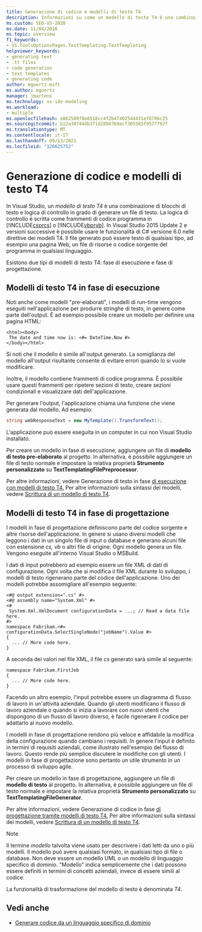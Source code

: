 ```yaml
---
title: Generazione di codice e modelli di testo T4
description: Informazioni su come un modello di testo T4 è una combinazione di blocchi di testo e logica di controllo in grado di generare un file di testo.
ms.custom: SEO-VS-2020
ms.date: 11/04/2016
ms.topic: overview
f1_keywords:
- VS.ToolsOptionsPages.TextTemplating.TextTemplating
helpviewer_keywords:
- generating text
- .tt files
- code generation
- text templates
- generating code
author: mgoertz-msft
ms.author: mgoertz
manager: jmartens
ms.technology: vs-ide-modeling
ms.workload:
- multiple
ms.openlocfilehash: e862500f8e8518cc4f2b47402544431ef6706c25
ms.sourcegitcommit: b12a38744db371d2894769ecf305585f9577792f
ms.translationtype: MT
ms.contentlocale: it-IT
ms.lasthandoff: 09/13/2021
ms.locfileid: "126625752"
---
```

# <a name="code-generation-and-t4-text-templates"></a>Generazione di codice e modelli di testo T4

In Visual Studio, un *modello di testo T4* è una combinazione di blocchi di testo e logica di controllo in grado di generare un file di testo. La logica di controllo è scritta come frammenti di codice programma in [!INCLUDE[csprcs](../data-tools/includes/csprcs_md.md)] o [!INCLUDE[vbprvb](../code-quality/includes/vbprvb_md.md)]. In Visual Studio 2015 Update 2 e versioni successive è possibile usare le funzionalità di C# versione 6.0 nelle direttive dei modelli T4. Il file generato può essere testo di qualsiasi tipo, ad esempio una pagina Web, un file di risorse o codice sorgente del programma in qualsiasi linguaggio.

Esistono due tipi di modelli di testo T4: fase di esecuzione e fase di progettazione.

## <a name="run-time-t4-text-templates"></a>Modelli di testo T4 in fase di esecuzione

Noti anche come modelli "pre-elaborati", i modelli di run-time vengono eseguiti nell'applicazione per produrre stringhe di testo, in genere come parte dell'output. È ad esempio possibile creare un modello per definire una pagina HTML:

```
<html><body>
 The date and time now is: <#= DateTime.Now #>
</body></html>
```

Si noti che il modello è simile all'output generato. La somiglianza del modello all'output risultante consente di evitare errori quando lo si vuole modificare.

Inoltre, il modello contiene frammenti di codice programma. È possibile usare questi frammenti per ripetere sezioni di testo, creare sezioni condizionali e visualizzare dati dell'applicazione.

Per generare l'output, l'applicazione chiama una funzione che viene generata dal modello. Ad esempio:

```csharp
string webResponseText = new MyTemplate().TransformText();
```

L'applicazione può essere eseguita in un computer in cui non Visual Studio installato.

Per creare un modello in fase di esecuzione, aggiungere un file di **modello di testo pre-elaborato** al progetto. In alternativa, è possibile aggiungere un file di testo normale e impostare la relativa proprietà **Strumento personalizzato** su **TextTemplatingFilePreprocessor**.

Per altre informazioni, vedere Generazione di testo in fase [di esecuzione con modelli di testo T4.](../modeling/run-time-text-generation-with-t4-text-templates.md) Per altre informazioni sulla sintassi dei modelli, vedere [Scrittura di un modello di testo T4](../modeling/writing-a-t4-text-template.md).

## <a name="design-time-t4-text-templates"></a>Modelli di testo T4 in fase di progettazione

I modelli in fase di progettazione definiscono parte del codice sorgente e altre risorse dell'applicazione. In genere si usano diversi modelli che leggono i dati in un singolo file di input o database e generano alcuni file con estensione *cs,* *vb* o altri file di origine. Ogni modello genera un file. Vengono eseguite all'interno Visual Studio o MSBuild.

I dati di input potrebbero ad esempio essere un file XML di dati di configurazione. Ogni volta che si modifica il file XML durante lo sviluppo, i modelli di testo rigenerano parte del codice dell'applicazione. Uno dei modelli potrebbe assomigliare all'esempio seguente:

```
<#@ output extension=".cs" #>
<#@ assembly name="System.Xml" #>
<#
 System.Xml.XmlDocument configurationData = ...; // Read a data file here.
#>
namespace Fabrikam.<#= configurationData.SelectSingleNode("jobName").Value #>
{
  ... // More code here.
}
```

A seconda dei valori nel file XML, il file *cs* generato sarà simile al seguente:

```
namespace Fabrikam.FirstJob
{
  ... // More code here.
}
```

Facendo un altro esempio, l'input potrebbe essere un diagramma di flusso di lavoro in un'attività aziendale. Quando gli utenti modificano il flusso di lavoro aziendale o quando si inizia a lavorare con nuovi utenti che dispongono di un flusso di lavoro diverso, è facile rigenerare il codice per adattarlo al nuovo modello.

I modelli in fase di progettazione rendono più veloce e affidabile la modifica della configurazione quando cambiano i requisiti. In genere l'input è definito in termini di requisiti aziendali, come illustrato nell'esempio del flusso di lavoro. Questo rende più semplice discutere le modifiche con gli utenti. I modelli in fase di progettazione sono pertanto un utile strumento in un processo di sviluppo agile.

Per creare un modello in fase di progettazione, aggiungere un file di **modello di testo** al progetto. In alternativa, è possibile aggiungere un file di testo normale e impostare la relativa proprietà **Strumento personalizzato** su **TextTemplatingFileGenerator**.

Per altre informazioni, vedere Generazione di codice in fase [di progettazione tramite modelli di testo T4.](../modeling/design-time-code-generation-by-using-t4-text-templates.md) Per altre informazioni sulla sintassi dei modelli, vedere [Scrittura di un modello di testo T4](../modeling/writing-a-t4-text-template.md).

> [!NOTE]
> Il termine *modello* talvolta viene usato per descrivere i dati letti da uno o più modelli. Il modello può avere qualsiasi formato, in qualsiasi tipo di file o database. Non deve essere un modello UML o un modello di linguaggio specifico di dominio. "Modello" indica semplicemente che i dati possono essere definiti in termini di concetti aziendali, invece di essere simili al codice.

La funzionalità di trasformazione del modello di testo è denominata *T4*.

## <a name="see-also"></a>Vedi anche

- [Generare codice da un linguaggio specifico di dominio](../modeling/generating-code-from-a-domain-specific-language.md)
